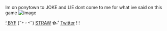
Im on ponytown to JOKE and LIE dont come to me for what ive said on this game
![image](https://64.media.tumblr.com/7907ccb8697128b68ee04a05d58d20fd/45c611fa9099e1ac-36/s640x960/27952b47b16aa49625f795011d3329a394e748dc.pnj)


:                      ̗̀[BYF](https://rentry.co/sakukashi) (˶˃ ᵕ ˂˶) [STRAW](https://kakashicest.straw.page/) ✿˖˚ [Twitter](https://x.com/shinobiyaoi) ! !





<!--
**shinobiyaoi/shinobiyaoi** is a ✨ _special_ ✨ repository because its `README.md` (this file) appears on your GitHub profile.

Here are some ideas to get you started:

- 🔭 I’m currently working on ...
- 🌱 I’m currently learning ...
- 👯 I’m looking to collaborate on ...
- 🤔 I’m looking for help with ...
- 💬 Ask me about ...
- 📫 How to reach me: ...
- 😄 Pronouns: ...
- ⚡ Fun fact: ...
-->

